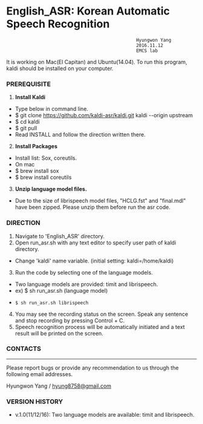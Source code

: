 # English_ASR: Korean Automatic Speech Recognition  
                                                    Hyungwon Yang
                                                    2016.11.12
                                                    EMCS lab    

It is working on Mac(El Capitan) and Ubuntu(14.04).
To run this program, kaldi should be installed on your computer.

### PREREQUISITE

1. **Install Kaldi**
  - Type below in command line.
  - $ git clone https://github.com/kaldi-asr/kaldi.git kaldi --origin upstream
  - $ cd kaldi
  - $ git pull 
  - Read INSTALL and follow the direction written there.

2. **Install Packages**
  - Install list: Sox, coreutils.
  -  On mac
  - $ brew install sox
  - $ brew install coreutils

3. **Unzip language model files.**
  - Due to the size of librispeech model files, "HCLG.fst" and "final.mdl" have been zipped. Please unzip them before run the asr code.

### DIRECTION

1. Navigate to 'English_ASR' directory.
2. Open run_asr.sh with any text editor to specify user path of kaldi directory.
  - Change 'kaldi' name variable. (initial setting: kaldi=/home/kaldi)
3. Run the code by selecting one of the language models. 
  - Two language models are provided: timit and librispeech. 
  - ex) $ sh run_asr.sh (language model)
  -     $ sh run_asr.sh librispeech
4. You may see the recording status on the screen. Speak any sentence and stop recording by pressing Control + C.
4. Speech recognition process will be automatically initiated and a text result will be printed on the screen.

### CONTACTS
---
Please report bugs or provide any recommendation to us through the following email addresses.

Hyungwon Yang / hyung8758@gmail.com
### VERSION HISTORY
- v.1.0(11/12/16): Two language models are available: timit and librispeech.

